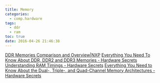 ```yaml
---
title: Memory
categories:
  - comp.hardware
tags:
  - ddr
  - ram
toc: true
date: 2016-04-26 21:46:38
---
```


[DDR Memories Comparison and Overview|NXP](http://www.nxp.com/pages/ddr-memories-comparison-and-overview:784_LPBB_DDR)
[Everything You Need To Know About DDR, DDR2 and DDR3 Memories - Hardware Secrets](http://www.hardwaresecrets.com/everything-you-need-to-know-about-ddr-ddr2-and-ddr3-memories/)
[Understanding RAM Timings - Hardware Secrets](http://www.hardwaresecrets.com/understanding-ram-timings/)
[Everything You Need to Know About the Dual-, Triple-, and Quad-Channel Memory Architectures - Hardware Secrets](http://www.hardwaresecrets.com/everything-you-need-to-know-about-the-dual-triple-and-quad-channel-memory-architectures/)

